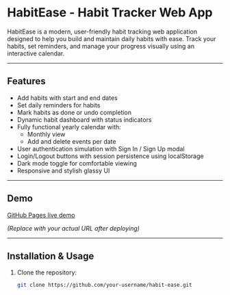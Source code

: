 # HabitEase - Habit Tracker Web App

HabitEase is a modern, user-friendly habit tracking web application designed to help you build and maintain daily habits with ease. Track your habits, set reminders, and manage your progress visually using an interactive calendar.

---

## Features

- Add habits with start and end dates
- Set daily reminders for habits
- Mark habits as done or undo completion
- Dynamic habit dashboard with status indicators
- Fully functional yearly calendar with:
  - Monthly view
  - Add and delete events per date
- User authentication simulation with Sign In / Sign Up modal
- Login/Logout buttons with session persistence using localStorage
- Dark mode toggle for comfortable viewing
- Responsive and stylish glassy UI

---

## Demo

[GitHub Pages live demo](https://your-username.github.io/habit-ease/)

*(Replace with your actual URL after deploying)*

---

## Installation & Usage

1. Clone the repository:
   ```bash
   git clone https://github.com/your-username/habit-ease.git
